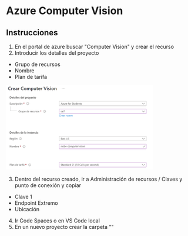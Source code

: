 # Azure Computer Vision

## Instrucciones
1. En el portal de azure buscar "Computer Vision" y crear el recurso 
2. Introducir los detalles del proyecto
- Grupo de recursos
- Nombre
- Plan de tarifa

<img src="images/Captura1.PNG" alt="c1" width="400"/>   

3. Dentro del recurso creado, ir a Administración de recursos / Claves y punto de conexión y copiar
- Clave 1
- Endpoint Extremo
- Ubicación
4. Ir Code Spaces o en VS Code local
5. En un nuevo proyecto crear la carpeta ""